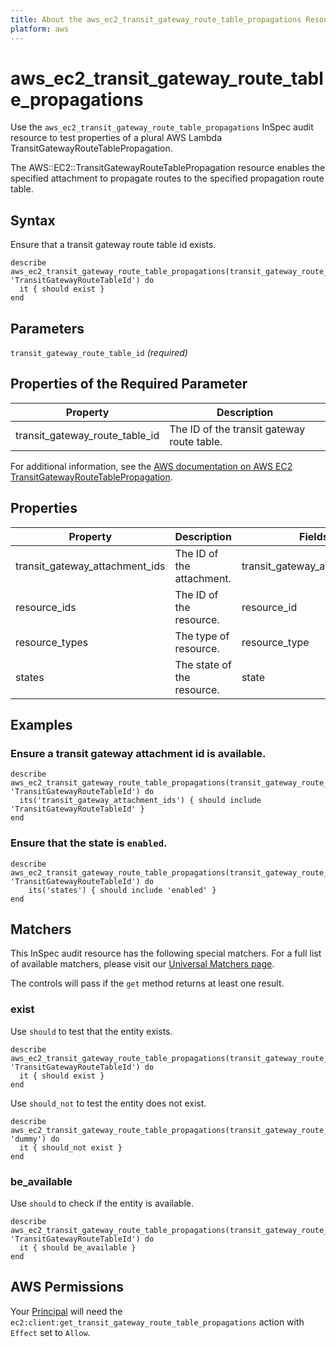 ```yaml
---
title: About the aws_ec2_transit_gateway_route_table_propagations Resource
platform: aws
---
```


# aws\_ec2\_transit_gateway_route\_table\_propagations

Use the `aws_ec2_transit_gateway_route_table_propagations` InSpec audit resource to test properties of a plural AWS Lambda TransitGatewayRouteTablePropagation.

The AWS::EC2::TransitGatewayRouteTablePropagation resource enables the specified attachment to propagate routes to the specified propagation route table.

## Syntax

Ensure that a transit gateway route table id exists.

    describe aws_ec2_transit_gateway_route_table_propagations(transit_gateway_route_table_id: 'TransitGatewayRouteTableId') do
      it { should exist }
    end

## Parameters

`transit_gateway_route_table_id` _(required)_

## Properties of the Required Parameter

| Property | Description|
| --- | --- |
| transit_gateway_route_table_id | The ID of the transit gateway route table. |

For additional information, see the [AWS documentation on AWS EC2 TransitGatewayRouteTablePropagation](https://docs.aws.amazon.com/AWSCloudFormation/latest/UserGuide/aws-resource-ec2-transitgatewayroutetablepropagation.html).

## Properties

| Property | Description | Fields |
| --- | --- | --- |
| transit_gateway_attachment_ids | The ID of the attachment. | transit_gateway_attachment_id |
| resource_ids | The ID of the resource. | resource_id |
| resource_types | The type of resource. | resource_type |
| states | The state of the resource. | state |

## Examples

### Ensure a transit gateway attachment id is available.
    describe aws_ec2_transit_gateway_route_table_propagations(transit_gateway_route_table_id: 'TransitGatewayRouteTableId') do
      its('transit_gateway_attachment_ids') { should include 'TransitGatewayRouteTableId' }
    end

### Ensure that the state is `enabled`.
    describe aws_ec2_transit_gateway_route_table_propagations(transit_gateway_route_table_id: 'TransitGatewayRouteTableId') do
        its('states') { should include 'enabled' }
    end

## Matchers

This InSpec audit resource has the following special matchers. For a full list of available matchers, please visit our [Universal Matchers page](https://www.inspec.io/docs/reference/matchers/).

The controls will pass if the `get` method returns at least one result.

### exist

Use `should` to test that the entity exists.

    describe aws_ec2_transit_gateway_route_table_propagations(transit_gateway_route_table_id: 'TransitGatewayRouteTableId') do
      it { should exist }
    end

Use `should_not` to test the entity does not exist.

    describe aws_ec2_transit_gateway_route_table_propagations(transit_gateway_route_table_id: 'dummy') do
      it { should_not exist }
    end

### be_available

Use `should` to check if the entity is available.

    describe aws_ec2_transit_gateway_route_table_propagations(transit_gateway_route_table_id: 'TransitGatewayRouteTableId') do
      it { should be_available }
    end

## AWS Permissions

Your [Principal](https://docs.aws.amazon.com/IAM/latest/UserGuide/intro-structure.html#intro-structure-principal) will need the `ec2:client:get_transit_gateway_route_table_propagations` action with `Effect` set to `Allow`.